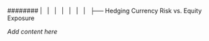 ######## |   |   |   |   |   |   |   ├── Hedging Currency Risk vs. Equity Exposure

*Add content here*